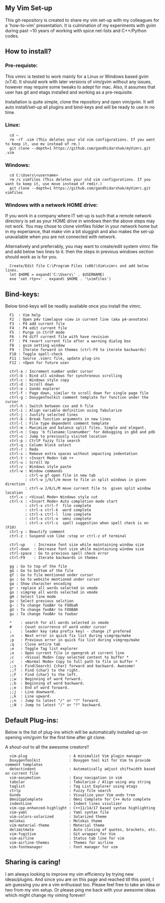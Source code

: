 ## My Vim Set-up
This git-repository is created to share my vim set-up with my colleagues for a 'how-to-vim' presentation. It is culmination of my experiments with gvim during past ~10 years of working with spice net-lists and C++/Python codes. 

## How to install?
### Pre-requiste:
This vimrc is tested to work mainly for a Linux or Windows based gvim (v7.4). It should work with later versions of vim/gvim without any issues, however may require some tweaks to adept for mac. Also, it assumes that user has git and etags installed and working as a pre-requisite.

Installation is quite simple, clone the repository and open vim/gvim. It will auto install/set-up all plugins and bind-keys and will be ready to use in no time.

### Linux:
      cd ~
      rm -rf .vim (This deletes your old vim configurations. If you want to keep it, use mv instead of rm.)
      git clone --depth=1 https://github.com/gandhidarshak/myVimrc.git .vim

### Windows:
      cd C:\Users\<username>
      rm /s vimfiles (This deletes your old vim configurations. If you want to keep it, use move instead of rmdir.)
      git clone --depth=1 https://github.com/gandhidarshak/myVimrc.git vimfiles

### Windows with a network HOME drive:
If you work in a company where IT set-up is such that a remote network directory is set as your HOME drive in windows then the above steps may not work. You may chose to clone vimfiles folder in your network home but in my experiance, that make vim a bit sluggish and also makes the set-up unavailable when you are not connected with network. 

Alternatively and preferrably, you may want to create/edit system vimrc file and add below two lines to it. then the steps in previous windows section should work as is for you.

      Create/Edit file C:\Program Files (x86)\Vim\vimrc and add below lines.
      let $HOME = expand('C:\Users\' . $USERNAME)
      exe 'set rtp+=' . expand( $HOME . '\vimfiles')

## Bind-keys: 
Below bind-keys will be readily available once you install the vimrc.

      F1  : Vim help
      F2  : Open p4v timelapse view in current line (aka p4-annotate)
      F3  : P4 add current file
      F4  : P4 edit current file
      F5  : Purge in CtrlP mode
      F6  : P4 diff current file with have revision
      F7  : P4 revert current file after a warning dialog box
      F8  : gvim setting window
      F9  : Iterate forward in themes (ctrl-F9 to iterate backwards)
      F10 : Toggle spell-check
      F11 : Source .vimrc file, update plug-ins
      F12 : <Open for future use>
      
      ctrl-a : Increment number under cursor
      ctrl-b : Bind all windows for synchronous scrolling
      ctrl-c : Windows style copy
      ctrl-d : Scroll down
      ctrl-e : Gundo explorer 
      ctrl-f : Page down, similar to scroll down for single page file
      ctrl-g : DoxygenToolkit comment template for function under the cursor
      ctrl-h : Switch between cxx and h file 
      ctrl-i : Align variable definition using Tabularize
      ctrl-j : Justify selected lines
      ctrl-k : Break function arguments in new lines 
      ctrl-l : File type dependent comment template 
      ctrl-m : Maximize and balance split files. Simple and elegant.
      ctrl-n : Copy 'b filename:linenumber' for debugging in gbd and pdb
      ctrl-o : Jump to previously visited location
      ctrl-p : CtrlP fuzzy file search
      ctrl-q : Column block select
      ctrl-r : Redo
      ctrl-s : Remove extra spaces without impacting indentation
      ctrl-t : <Insert Mode> tab ++
      ctrl-u : Scroll Up
      ctrl-v : Windows style paste
      ctrl-w : Window commands
             : ctrl-w gf open file in new tab
             : ctrl-w j/k/l/m move to file in split windows in given direction
             : ctrl-w J/K/L/M move current file to  given split window location
      ctrl-x : <Visual Mode> Windows style cut
      ctrl-x : <Insert Mode> Auto completion mode start
             : ctrl-x ctrl-f  file complete
             : ctrl-x ctrl-k  word complete
             : ctrl-x ctrl-l  line complete
             : ctrl-x ctrl-o  omni complete
             : ctrl-x ctrl-s  spell suggestion when spell check is on (F10)
      ctrl-y : Beautify comment
      ctrl-z : Suspend vim like :stop or ctrl-z of terminal
      
      ctrl-up    : Increase font size while maintaining window size
      ctrl-down  : Decrease font size while maintaining window size
      ctrl-space : Go to previous spell check error
      ctrl-F9    : Iterate backwards in themes
      
      gg : Go to top of the file
      gG : Go to bottom of the file
      gf : Go to file mentioned under cursor
      gx : Go to website mentioned under cursor
      ga : Show character encoding
      gr : replace all words selected in vmode
      go : vimgrep all words selected in vmode
      gH : Select line mode
      gv : Select previous selction
      g~ : To change fooBAr to FOObaR
      gU : To change fooBAr to FOOBAR
      gu : To change fooBAr to foobar
      
      *    : search for all words selected in vmode
      #    : Count occurrence of word under cursor
      ;    : leader key (aka prefix key) - change if prefered
      ;n   : Next error in quick fix list during vimgrep/make
      ;p   : Previous error in quick fix list during vimgrep/make
      ;q   : Close entire tab
      ;e   : Toggle Tag list explorer
      ;o   : Open current file in opengrok at current line
      ;c   : <Visual Mode> Copy selected content to buffer *
      ;c   : <Normal Mode> Copy to full path to file in buffer *
      ;;s  : Find(Search) {char} forward and backward. Awesome!
      ;;f  : Find {char} to the right.
      ;;F  : Find {char} to the left. 
      ;;w  : Beginning of word forward. 
      ;;b  : Beginning of word backward. 
      ;;e  : End of word forward. 
      ;;j  : Line downward. 
      ;;k  : Line upward. 
      ;;n  : Jump to latest "/" or "?" forward.
      ;;N  : Jump to latest "/" or "?" backward.

## Default Plug-ins: 
Below is the list of plug-ins which will be automatically installed up-on
opening vim/gvim for the first time after git clone.

A *shout-out* to all the awesome creators!!

      vim-plug                   : A minimalist Vim plugin manager
      DoxygenToolkit             : Doxygen tool kit for Vim to provide comment templates
      detectindent               : Automatically adjust shiftwidth based on current file
      vim-easymotion             : Easy navigation in vim
      tabular                    : Tabularize / Align using any string
      taglist                    : Tag List Explorer using etags
      ctrlp                      : Fuzzy file search
      Gundo                      : Visualize your Vim undo tree
      OmniCppComplete            : Omni Complete for C++ Auto complete
      indentLine                 : Indent lines visulizer
      vim-cpp-enhanced-highlight : C++11/14/17 based syntax highlighting
      vim-yaml                   : Yaml syntax file
      vim-colors-solarized       : Solarized theme
      molokai                    : Molokai theme
      vim-material-theme         : Material theme
      delimitmate                : Auto closing of quotes, brackets, etc.
      vim-fugitive               : Git wrapper for Vim
      vim-airline                : Status tab line for vim
      vim-airline-themes         : Themes for airline
      vim-fontmanager            : Font manager for vim

## Sharing is caring!

I am always looking to improve my vim efficiency by trying new ideas/plugins. And since you are on this page and reached till this point, I am guessing you are a vim enthusiast too. Please feel free to take an idea or two from my vim setup. Or please ping me back with your awesome ideas which might change my viming forever!

